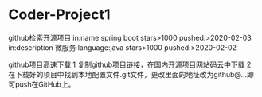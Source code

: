 # Coder-Project1
github检索开源项目
in:name spring boot stars>1000 pushed:>2020-02-03
in:description 微服务 language:java stars>1000 pushed:>2020-02-02



github项目高速下载
1 复制github项目链接，在国内开源项目网站码云中下载
2 在下载好的项目中找到本地配置文件.git文件，更改里面的地址改为github@...即可push在GitHub上。
